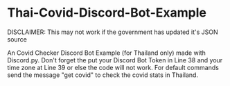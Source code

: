 # Thai-Covid-Discord-Bot-Example
DISCLAIMER: This may not work if the government has updated it's JSON source

An Covid Checker Discord Bot Example (for Thailand only) made with Discord.py. Don't forget the put your Discord Bot Token in Line 38 and your time zone at Line 39 or else the code will not work. For default commands send the message "get covid" to check the covid stats in Thailand.

